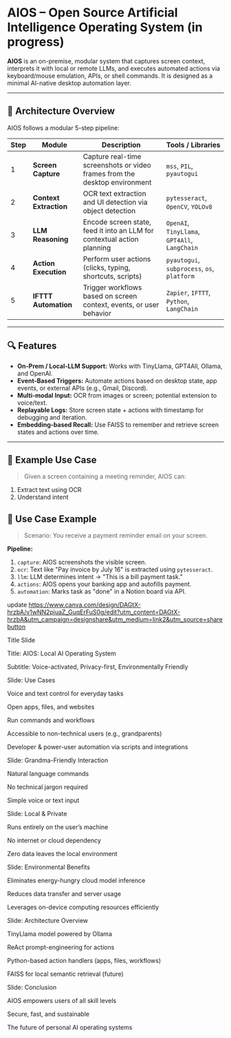 # AIOS – Open Source Artificial Intelligence Operating System (in progress)

**AIOS** is an on-premise, modular system that captures screen context, interprets it with local or remote LLMs, and executes automated actions via keyboard/mouse emulation, APIs, or shell commands. It is designed as a minimal AI-native desktop automation layer.

---

## 🔧 Architecture Overview

AIOS follows a modular 5-step pipeline:

| Step | Module            | Description                                                                 | Tools / Libraries                               |
|------|-------------------|-----------------------------------------------------------------------------|-------------------------------------------------|
| 1    | **Screen Capture**| Capture real-time screenshots or video frames from the desktop environment | `mss`, `PIL`, `pyautogui`                       |
| 2    | **Context Extraction** | OCR text extraction and UI detection via object detection              | `pytesseract`, `OpenCV`, `YOLOv8`               |
| 3    | **LLM Reasoning**  | Encode screen state, feed it into an LLM for contextual action planning   | `OpenAI`, `TinyLlama`, `GPT4All`, `LangChain`   |
| 4    | **Action Execution**| Perform user actions (clicks, typing, shortcuts, scripts)                 | `pyautogui`, `subprocess`, `os`, `platform`     |
| 5    | **IFTTT Automation**| Trigger workflows based on screen context, events, or user behavior      | `Zapier`, `IFTTT`, `Python`, `LangChain`        |

---

## 🔍 Features

- **On-Prem / Local-LLM Support:** Works with TinyLlama, GPT4All, Ollama, and OpenAI.
- **Event-Based Triggers:** Automate actions based on desktop state, app events, or external APIs (e.g., Gmail, Discord).
- **Multi-modal Input:** OCR from images or screen; potential extension to voice/text.
- **Replayable Logs:** Store screen state + actions with timestamp for debugging and iteration.
- **Embedding-based Recall:** Use FAISS to remember and retrieve screen states and actions over time.

---

## 🧠 Example Use Case

> Given a screen containing a meeting reminder, AIOS can:
1. Extract text using OCR
2. Understand intent

## 🧪 Use Case Example

> Scenario: You receive a payment reminder email on your screen.

**Pipeline:**
1. `capture`: AIOS screenshots the visible screen.
2. `ocr`: Text like "Pay invoice by July 16" is extracted using `pytesseract`.
3. `llm`: LLM determines intent → "This is a bill payment task."
4. `actions`: AIOS opens your banking app and autofills payment.
5. `automation`: Marks task as "done" in a Notion board via API.

update https://www.canva.com/design/DAGtX-hrzbA/v1wNN2pjuaZ_GuqErFuS0g/edit?utm_content=DAGtX-hrzbA&utm_campaign=designshare&utm_medium=link2&utm_source=sharebutton




Title Slide

Title: AIOS: Local AI Operating System

Subtitle: Voice-activated, Privacy-first, Environmentally Friendly

Slide: Use Cases

Voice and text control for everyday tasks

Open apps, files, and websites

Run commands and workflows

Accessible to non-technical users (e.g., grandparents)

Developer & power-user automation via scripts and integrations

Slide: Grandma-Friendly Interaction

Natural language commands

No technical jargon required

Simple voice or text input

Slide: Local & Private

Runs entirely on the user’s machine

No internet or cloud dependency

Zero data leaves the local environment

Slide: Environmental Benefits

Eliminates energy-hungry cloud model inference

Reduces data transfer and server usage

Leverages on-device computing resources efficiently

Slide: Architecture Overview

TinyLlama model powered by Ollama

ReAct prompt-engineering for actions

Python-based action handlers (apps, files, workflows)

FAISS for local semantic retrieval (future)

Slide: Conclusion

AIOS empowers users of all skill levels

Secure, fast, and sustainable

The future of personal AI operating systems

